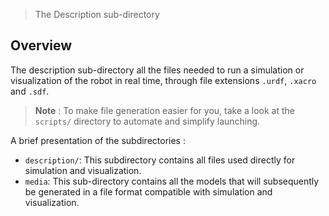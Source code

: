 > The Description sub-directory

## Overview

The description sub-directory all the files needed to run a simulation or visualization of the robot in real time, through file extensions `.urdf`, `.xacro` and `.sdf`.

> **Note** : To make file generation easier for you, take a look at the `scripts/` directory to automate and simplify launching.

A brief presentation of the subdirectories :
* `description/`: This subdirectory contains all files used directly for simulation and visualization.
* `media`: This sub-directory contains all the models that will subsequently be generated in a file format compatible with simulation and visualization.
